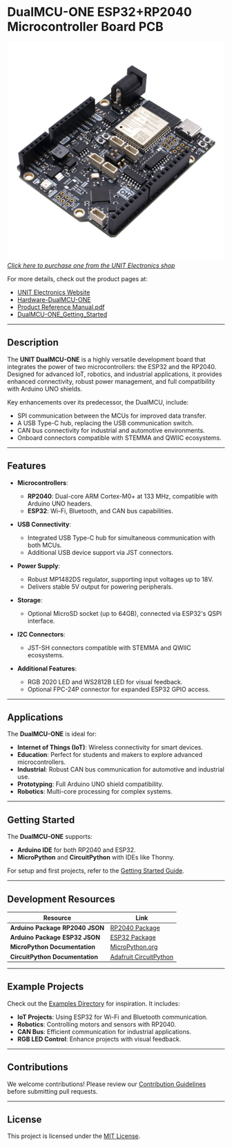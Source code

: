 # DualMCU-ONE ESP32+RP2040 Microcontroller Board PCB

<a href="https://uelectronics.com/"><img src="Docs/IMG_3134.jpg?raw=true" width="600px"><br/>
*Click here to purchase one from the UNIT Electronics shop*</a>

For more details, check out the product pages at:
* [UNIT Electronics Website](https://uelectronics.com/)
* [Hardware-DualMCU-ONE](https://github.com/UNIT-Electronics/DualMCU-ONE/tree/main/Hardware)
* [Product Reference Manual.pdf](https://github.com/UNIT-Electronics/DualMCU-ONE/blob/main/DualMCU_ONE_Product_Reference_Manual.pdf)
* [DualMCU-ONE_Getting_Started](https://github.com/UNIT-Electronics/DualMCU-ONE_Getting_Started)

---

## Description

The **UNIT DualMCU-ONE** is a highly versatile development board that integrates the power of two microcontrollers: the ESP32 and the RP2040. Designed for advanced IoT, robotics, and industrial applications, it provides enhanced connectivity, robust power management, and full compatibility with Arduino UNO shields.

Key enhancements over its predecessor, the DualMCU, include:
- SPI communication between the MCUs for improved data transfer.
- A USB Type-C hub, replacing the USB communication switch.
- CAN bus connectivity for industrial and automotive environments.
- Onboard connectors compatible with STEMMA and QWIIC ecosystems.

---

## Features

- **Microcontrollers**:
  - **RP2040**: Dual-core ARM Cortex-M0+ at 133 MHz, compatible with Arduino UNO headers.
  - **ESP32**: Wi-Fi, Bluetooth, and CAN bus capabilities.

- **USB Connectivity**:
  - Integrated USB Type-C hub for simultaneous communication with both MCUs.
  - Additional USB device support via JST connectors.

- **Power Supply**:
  - Robust MP1482DS regulator, supporting input voltages up to 18V.
  - Delivers stable 5V output for powering peripherals.

- **Storage**:
  - Optional MicroSD socket (up to 64GB), connected via ESP32's QSPI interface.

- **I2C Connectors**:
  - JST-SH connectors compatible with STEMMA and QWIIC ecosystems.

- **Additional Features**:
  - RGB 2020 LED and WS2812B LED for visual feedback.
  - Optional FPC-24P connector for expanded ESP32 GPIO access.

---

## Applications

The **DualMCU-ONE** is ideal for:
- **Internet of Things (IoT)**: Wireless connectivity for smart devices.
- **Education**: Perfect for students and makers to explore advanced microcontrollers.
- **Industrial**: Robust CAN bus communication for automotive and industrial use.
- **Prototyping**: Full Arduino UNO shield compatibility.
- **Robotics**: Multi-core processing for complex systems.

---

## Getting Started

The **DualMCU-ONE** supports:
- **Arduino IDE** for both RP2040 and ESP32.
- **MicroPython** and **CircuitPython** with IDEs like Thonny.

For setup and first projects, refer to the [Getting Started Guide](https://github.com/UNIT-Electronics/DualMCU-ONE_Getting_Started).

---

## Development Resources

| Resource                          | Link                                                                                   |
|-----------------------------------|----------------------------------------------------------------------------------------|
| **Arduino Package RP2040 JSON**   | [RP2040 Package](https://github.com/UNIT-Electronics/Uelectronics-RP2040-Arduino-Package) |
| **Arduino Package ESP32 JSON**    | [ESP32 Package](https://github.com/UNIT-Electronics/Uelectronics-ESP32-Arduino-Package) |
| **MicroPython Documentation**     | [MicroPython.org](https://micropython.org/)                                            |
| **CircuitPython Documentation**   | [Adafruit CircuitPython](https://circuitpython.org/)                                   |

---

## Example Projects

Check out the [Examples Directory](https://github.com/UNIT-Electronics/DualMCU-ONE/tree/main/Examples) for inspiration. It includes:
- **IoT Projects**: Using ESP32 for Wi-Fi and Bluetooth communication.
- **Robotics**: Controlling motors and sensors with RP2040.
- **CAN Bus**: Efficient communication for industrial applications.
- **RGB LED Control**: Enhance projects with visual feedback.

---

## Contributions

We welcome contributions! Please review our [Contribution Guidelines](CONTRIBUTING.md) before submitting pull requests.

---

## License

This project is licensed under the [MIT License](LICENSE).
